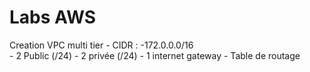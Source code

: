 # Labs AWS 
Creation VPC multi tier - CIDR : 
-172.0.0.0/16     
    - 2 Public (/24)
    - 2 privée (/24)
    - 1 internet gateway
    - Table de routage
